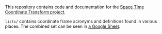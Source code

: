 This repository contains code and documentation for the [Space Time Coordinate Transform project](https://drive.google.com/drive/folders/153kkBePjwpaE3RpFBp4lCdMJ7I_Rnhn8).

`lists/` contains coordinate frame acronyms and definitions found in various places. The combined set can be seen in [a Google Sheet](https://docs.google.com/spreadsheets/d/1b1xjMtH2hRdN3UYYbT3wRP8fwkDJ_G8y5Hifu1FP660/edit?gid=740401402#gid=740401402).
